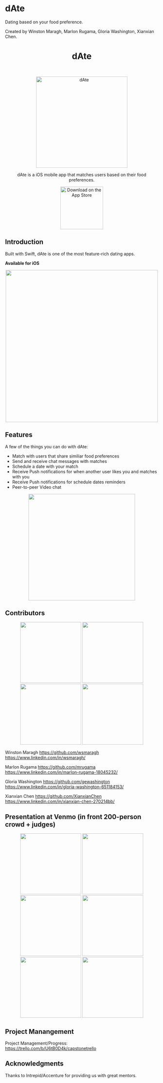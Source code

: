 # dAte
Dating based on your food preference.

Created by Winston Maragh, Marlon Rugama, Gloria Washington, Xianxian Chen.

<h1 align="center"> dAte </h1> <br>
<p align="center">
  <a href="https://gitpoint.co/">
    <img alt="dAte" title="dAte" src="https://i.imgur.com/JiCtsAJ.png" width="300">
  </a>
</p>

<p align="center">
  dAte is a iOS mobile app that matches users based on their food preferences.
</p>

<p align="center">
  <a href="https://itunes.apple.com/us/app/gitpoint/id1251245162?mt=8">
    <img alt="Download on the App Store" title="App Store" src="http://i.imgur.com/0n2zqHD.png" width="140">
  </a>
</p>

## Introduction

Built with Swift, dAte is one of the most feature-rich dating apps.

**Available for iOS**

<p align="center">
  <img src = "https://i.imgur.com/W3kRNTb.png" width=500>
</p>


## Features

A few of the things you can do with dAte:

* Match with users that share similiar food preferences
* Send and receive chat messages with matches
* Schedule a date with your match
* Receive Push notifications for when another user likes you and matches with you
* Receive Push notifications for schedule dates reminders
* Peer-to-peer Video chat

<p align="center">
  <img src = "https://i.imgur.com/W3kRNTb.png" width=350>
</p>

## Contributors
<p align="center">
   <img src = "https://i.imgur.com/J5ctv0K.jpg" width=200>
   <img src = "https://i.imgur.com/cTfBCeR.jpg" width=200>
   <img src = "https://i.imgur.com/udLbcpB.jpg" width=200>
   <img src = "https://i.imgur.com/IRbB54m.png" width=200>
</p>

Winston Maragh
https://github.com/wsmaragh
https://www.linkedin.com/in/wsmaragh/

Marlon Rugama
https://github.com/mrugama
https://www.linkedin.com/in/marlon-rugama-18045232/


Gloria Washington
https://github.com/gewashington
https://www.linkedin.com/in/gloria-washington-651184153/

Xianxian Chen
https://github.com/XianxianChen
https://www.linkedin.com/in/xianxian-chen-270214bb/
              

## Presentation at Venmo (in front 200-person crowd + judges)
<p align="center">
   <img src = "https://i.imgur.com/IPNN17k.jpg" width=200>
   <img src = "https://i.imgur.com/cBVDTGV.jpg" width=200>
   <img src = "https://i.imgur.com/QQ7h3Xp.jpg" width=200>
   <img src = "https://i.imgur.com/3Lqem60.jpg" width=200>
   <img src = "https://i.imgur.com/aQdGSZy.jpg" width=200>
   <img src = "https://i.imgur.com/vTLhaao.jpg" width=200>
</p>

## Project Manangement
Project Management/Progress: 
https://trello.com/b/U6tB0D4k/capstonetrello







## Acknowledgments

Thanks to Intrepid/Accenture for providing us with great mentors.


